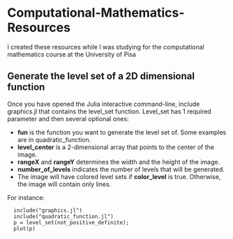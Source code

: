 # Computational-Mathematics-Resources
I created these resources while I was studying for the computational mathematics course at the University of Pisa

## Generate the level set of a 2D dimensional function

Once you have opened the Julia interactive command-line, include graphics.jl that contains the level_set function. Level_set has 1 required parameter and then several optional ones:
* **fun** is the function you want to generate the level set of. Some examples are in quadratic_function. 
* **level_center** is a 2-dimensional array that points to the center of the image.
* **rangeX** and **rangeY** determines the width and the height of the image.
* **number_of_levels** indicates the number of levels that will be generated.
* The image will have colored level sets if **color_level** is true. Otherwise, the image will contain only lines.

For instance: 
```
  include("graphics.jl")
  include("quadratic_function.jl")
  p = level_set(not_positive_definite);
  plot(p)
```
